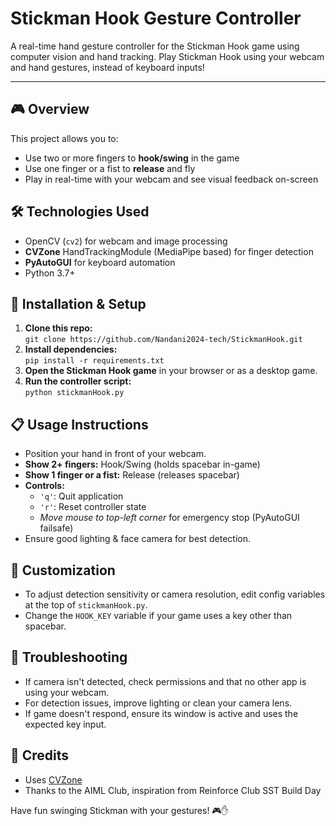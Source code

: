 # Stickman Hook Gesture Controller

A real-time hand gesture controller for the Stickman Hook game using computer vision and hand tracking. Play Stickman Hook using your webcam and hand gestures, instead of keyboard inputs!

---

## 🎮 Overview

This project allows you to:
- Use two or more fingers to **hook/swing** in the game
- Use one finger or a fist to **release** and fly
- Play in real-time with your webcam and see visual feedback on-screen

## 🛠️ Technologies Used

- OpenCV (`cv2`) for webcam and image processing
- **CVZone** HandTrackingModule (MediaPipe based) for finger detection
- **PyAutoGUI** for keyboard automation
- Python 3.7+

## 🚀 Installation & Setup

1. **Clone this repo:**  
   `git clone https://github.com/Nandani2024-tech/StickmanHook.git`
2. **Install dependencies:**  
   `pip install -r requirements.txt`
3. **Open the Stickman Hook game** in your browser or as a desktop game.
4. **Run the controller script:**  
   `python stickmanHook.py`

## 📋 Usage Instructions

- Position your hand in front of your webcam.
- **Show 2+ fingers:** Hook/Swing (holds spacebar in-game)
- **Show 1 finger or a fist:** Release (releases spacebar)
- **Controls:**  
  - `'q'`: Quit application  
  - `'r'`: Reset controller state  
  - *Move mouse to top-left corner* for emergency stop (PyAutoGUI failsafe)
- Ensure good lighting & face camera for best detection.

## 🧩 Customization

- To adjust detection sensitivity or camera resolution, edit config variables at the top of `stickmanHook.py`.
- Change the `HOOK_KEY` variable if your game uses a key other than spacebar.

## 🐛 Troubleshooting

- If camera isn't detected, check permissions and that no other app is using your webcam.
- For detection issues, improve lighting or clean your camera lens.
- If game doesn't respond, ensure its window is active and uses the expected key input.

## 🙏 Credits

- Uses [CVZone](https://github.com/cvzone/cvzone) 
- Thanks to the AIML Club, inspiration from Reinforce Club SST Build Day

Have fun swinging Stickman with your gestures! 🎮✋

